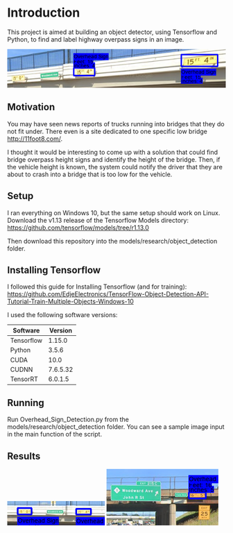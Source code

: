 # Introduction
This project is aimed at building an object detector, using Tensorflow and Python, to find and label highway overpass signs in an image.

![Three Sign Test](https://github.com/jcblucero/OverheadSignDetector/blob/master/doc/OverpassHeight_Three_Signs_Test_Out.PNG)

## Motivation
You may have seen news reports of trucks running into bridges that they do not fit under. There even is a site dedicated to one specific low bridge http://11foot8.com/.

I thought it would be interesting to come up with a solution that could find bridge overpass height signs and identify the height of the bridge. Then, if the vehicle height is known, the system could notify the driver that they are about to crash into a bridge that is too low for the vehicle. 

## Setup
I ran everything on Windows 10, but the same setup should work on Linux.
Download the v1.13 release of the Tensorflow Models directory: https://github.com/tensorflow/models/tree/r1.13.0

Then download this repository into the models/research/object_detection folder.

## Installing Tensorflow

I followed this guide for Installing Tensorflow (and for training): https://github.com/EdjeElectronics/TensorFlow-Object-Detection-API-Tutorial-Train-Multiple-Objects-Windows-10

I used the following software versions:

Software | Version
------------ | -------------
Tensorflow | 1.15.0
Python | 3.5.6
CUDA | 10.0
CUDNN | 7.6.5.32
TensorRT | 6.0.1.5

## Running
Run Overhead_Sign_Detection.py from the models/research/object_detection folder.
You can see a sample image input in the main function of the script.

## Results
![Two Sign](https://github.com/jcblucero/OverheadSignDetector/blob/master/doc/OverpassHeight_15_0_And_15_4_2.PNG) ![Test Image](https://github.com/jcblucero/OverheadSignDetector/blob/master/doc/OverpassHeight_16_5_3.PNG)


